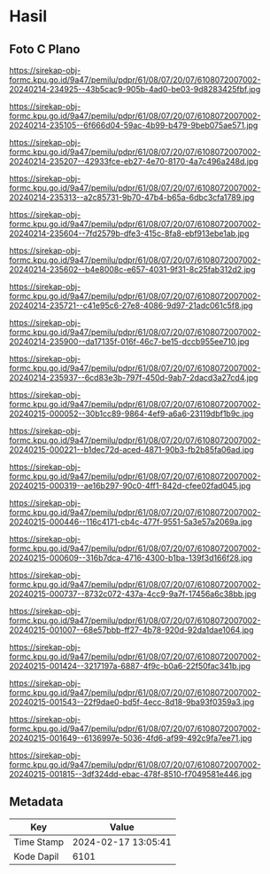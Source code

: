 # Hasil

## Foto C Plano

https://sirekap-obj-formc.kpu.go.id/9a47/pemilu/pdpr/61/08/07/20/07/6108072007002-20240214-234925--43b5cac9-905b-4ad0-be03-9d8283425fbf.jpg

https://sirekap-obj-formc.kpu.go.id/9a47/pemilu/pdpr/61/08/07/20/07/6108072007002-20240214-235105--6f666d04-59ac-4b99-b479-9beb075ae571.jpg

https://sirekap-obj-formc.kpu.go.id/9a47/pemilu/pdpr/61/08/07/20/07/6108072007002-20240214-235207--42933fce-eb27-4e70-8170-4a7c496a248d.jpg

https://sirekap-obj-formc.kpu.go.id/9a47/pemilu/pdpr/61/08/07/20/07/6108072007002-20240214-235313--a2c85731-9b70-47b4-b65a-6dbc3cfa1789.jpg

https://sirekap-obj-formc.kpu.go.id/9a47/pemilu/pdpr/61/08/07/20/07/6108072007002-20240214-235604--7fd2579b-dfe3-415c-8fa8-ebf913ebe1ab.jpg

https://sirekap-obj-formc.kpu.go.id/9a47/pemilu/pdpr/61/08/07/20/07/6108072007002-20240214-235602--b4e8008c-e657-4031-9f31-8c25fab312d2.jpg

https://sirekap-obj-formc.kpu.go.id/9a47/pemilu/pdpr/61/08/07/20/07/6108072007002-20240214-235721--c41e95c6-27e8-4086-9d97-21adc061c5f8.jpg

https://sirekap-obj-formc.kpu.go.id/9a47/pemilu/pdpr/61/08/07/20/07/6108072007002-20240214-235900--da17135f-016f-46c7-be15-dccb955ee710.jpg

https://sirekap-obj-formc.kpu.go.id/9a47/pemilu/pdpr/61/08/07/20/07/6108072007002-20240214-235937--6cd83e3b-797f-450d-9ab7-2dacd3a27cd4.jpg

https://sirekap-obj-formc.kpu.go.id/9a47/pemilu/pdpr/61/08/07/20/07/6108072007002-20240215-000052--30b1cc89-9864-4ef9-a6a6-23119dbf1b9c.jpg

https://sirekap-obj-formc.kpu.go.id/9a47/pemilu/pdpr/61/08/07/20/07/6108072007002-20240215-000221--b1dec72d-aced-4871-90b3-fb2b85fa06ad.jpg

https://sirekap-obj-formc.kpu.go.id/9a47/pemilu/pdpr/61/08/07/20/07/6108072007002-20240215-000319--ae16b297-90c0-4ff1-842d-cfee02fad045.jpg

https://sirekap-obj-formc.kpu.go.id/9a47/pemilu/pdpr/61/08/07/20/07/6108072007002-20240215-000446--116c4171-cb4c-477f-9551-5a3e57a2069a.jpg

https://sirekap-obj-formc.kpu.go.id/9a47/pemilu/pdpr/61/08/07/20/07/6108072007002-20240215-000609--316b7dca-4716-4300-b1ba-139f3d166f28.jpg

https://sirekap-obj-formc.kpu.go.id/9a47/pemilu/pdpr/61/08/07/20/07/6108072007002-20240215-000737--8732c072-437a-4cc9-9a7f-17456a6c38bb.jpg

https://sirekap-obj-formc.kpu.go.id/9a47/pemilu/pdpr/61/08/07/20/07/6108072007002-20240215-001007--68e57bbb-ff27-4b78-920d-92da1dae1064.jpg

https://sirekap-obj-formc.kpu.go.id/9a47/pemilu/pdpr/61/08/07/20/07/6108072007002-20240215-001424--3217197a-6887-4f9c-b0a6-22f50fac341b.jpg

https://sirekap-obj-formc.kpu.go.id/9a47/pemilu/pdpr/61/08/07/20/07/6108072007002-20240215-001543--22f9dae0-bd5f-4ecc-8d18-9ba93f0359a3.jpg

https://sirekap-obj-formc.kpu.go.id/9a47/pemilu/pdpr/61/08/07/20/07/6108072007002-20240215-001649--6136997e-5036-4fd6-af99-492c9fa7ee71.jpg

https://sirekap-obj-formc.kpu.go.id/9a47/pemilu/pdpr/61/08/07/20/07/6108072007002-20240215-001815--3df324dd-ebac-478f-8510-f7049581e446.jpg


## Metadata

| Key        | Value               |
| ---------- | ------------------- |
| Time Stamp | 2024-02-17 13:05:41 |
| Kode Dapil | 6101                |



